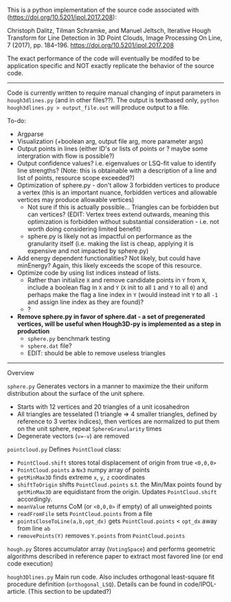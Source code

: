 This is a python implementation of the source code associated with (https://doi.org/10.5201/ipol.2017.208):

Christoph Dalitz, Tilman Schramke, and Manuel Jeltsch, Iterative Hough Transform for Line Detection in 3D Point Clouds, Image Processing On Line, 7 (2017), pp. 184–196. https://doi.org/10.5201/ipol.2017.208


The exact performance of the code will eventually be modifed to be application specific and NOT exactly replicate the behavior of the source code.

-----

Code is currently written to require manual changing of input parameters in `hough3dlines.py` (and in other files??). The output is textbased only, `python hough3dlines.py > output_file.out` will produce output to a file.

To-do:
- Argparse
- Visualization (+boolean arg, output file arg, more parameter args)
- Output points in lines (either ID's or lists of points or ? maybe some intergration with flow is possible?)
- Output confidence values? i.e. eigenvalues or LSQ-fit value to identify line strengths? (Note: this is obtainable with a description of a line and list of points, resource scope exceeded?)
- Optimization of sphere.py - don't allow 3 forbidden vertices to produce a vertex (this is an important nuance, forbidden vertices and allowable vertices may produce allowable vertices)
  - Not sure if this is actually possible... Triangles can be forbidden but can vertices? (EDIT: Vertex trees extend outwards, meaning this optimization is forbidden without substantial consideration - i.e. not worth doing considering limited benefit)
  - sphere.py is likely not as impactful on performance as the granularity itself (i.e. making the list is cheap, applying it is expensive and not impacted by sphere.py)
- Add energy dependent functionalities? Not likely, but could have minEnergy? Again, this likely exceeds the scope of this resource.
- Optimize code by using list indices instead of lists.
  - Rather than initialize `X` and remove candidate points in `Y` from `X`, include a boolean flag in `X` and `Y` (`X` init to all `1` and `Y` to all `0`) and perhaps make the flag a line index in `Y` (would instead init `Y` to all `-1` and assign line index as they are found)?
  - ?
- **Remove sphere.py in favor of sphere.dat - a set of pregenerated vertices, will be useful when Hough3D-py is implemented as a step in production**
  - `sphere.py` benchmark testing
  - `sphere.dat` file?
  - EDIT: should be able to remove useless triangles

----
Overview

`sphere.py`
Generates vectors in a manner to maximize the their uniform distribution about the surface of the unit sphere.
- Starts with 12 vertices and 20 triangles of a unit icosahedron
- All triangles are tesselated (1 triangle => 4 smaller triangles, defined by reference to 3 vertex indices), then vertices are normalized to put them on the unit sphere, repeat `SphereGranularity` times
- Degenerate vectors (`v=-v`) are removed

`pointcloud.py`
Defines `PointCloud` class:
- `PointCloud.shift` stores total displacement of origin from true `<0,0,0>`
- `PointCloud.points` a `Nx3` numpy array of points
- `getMinMax3D` finds extreme `x`, `y`, `z` coordinates
- `shiftToOrigin` shifts `PointCloud.points` s.t. the Min/Max points found by `getMinMax3D` are equidistant from the origin. Updates `PointCloud.shift` accordingly.
- `meanValue` returns CoM (or `<0,0,0>` if empty) of all unweighted points
- `readFromFile` sets `PointCloud.points` from a file
- `pointsCloseToLine(a,b,opt_dx)` gets `PointCloud.points` < `opt_dx` away from line `ab`
- `removePoints(Y)` removes `Y.points` from `PointCloud.points`

`hough.py`
Stores accumulator array (`VotingSpace`) and performs geometric algorithms described in reference paper to extract most favored line (or end code execution)

`hough3Dlines.py`
Main run code. Also includes orthogonal least-square fit procedure definition (`orthogonal_LSQ`). Details can be found in code/IPOL-article. (This section to be updated?)
